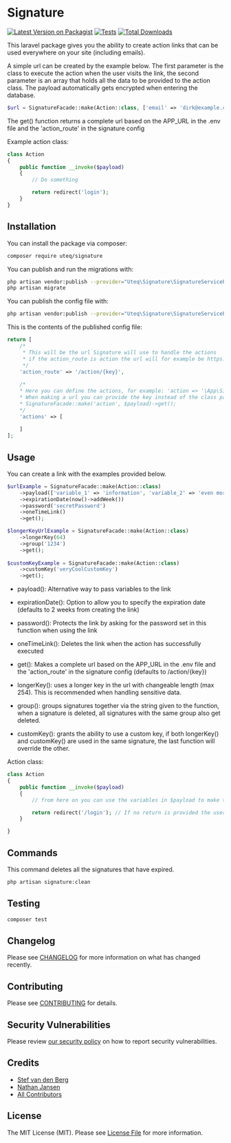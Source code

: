 # Signature

[![Latest Version on Packagist](https://img.shields.io/packagist/v/uteq/signature.svg)](https://packagist.org/packages/uteq/signature)
[![Tests](https://github.com/uteq/signature/workflows/Tests/badge.svg)](https://github.com/uteq/signature/actions?query=workflow%3ATests+branch%3Amaster)
[![Total Downloads](https://img.shields.io/packagist/dt/uteq/signature.svg)](https://packagist.org/packages/uteq/signature)

This laravel package gives you the ability to create action links that can be used everywhere on your site (including emails).

A simple url can be created by the example below. The first parameter is the class to execute the action when the user visits the link, the second parameter is an array that holds all the data to be provided to the action class. The payload automatically gets encrypted when entering the database.
```php 
$url = SignatureFacade::make(Action::class, ['email' => 'dirk@example.com'])->get();
```
The get() function returns a complete url based on the APP_URL in the .env file and the 'action_route' in the signature config

Example action class:
```php
class Action 
{
    public function __invoke($payload)
    {
        // Do something      

        return redirect('login');
    }
}
```
## Installation

You can install the package via composer:

```bash
composer require uteq/signature
```

You can publish and run the migrations with:

```bash
php artisan vendor:publish --provider="Uteq\Signature\SignatureServiceProvider" --tag="migrations"
php artisan migrate
```

You can publish the config file with:
```bash
php artisan vendor:publish --provider="Uteq\Signature\SignatureServiceProvider" --tag="config"
```

This is the contents of the published config file:

```php
return [
    /*
     * This will be the url Signature will use to handle the actions
     * if the action_route is action the url will for example be https://example.com/action/{key}
     */
    'action_route' => '/action/{key}',
    
    /*
    * Here you can define the actions, for example: 'action => '\App\SignatureActions\Action'
    * When making a url you can provide the key instead of the class path, when using the example above it would look like
    * SignatureFacade::make('action', $payload)->get();
    */
    'actions' => [
        
    ]
];
```

## Usage
  You can create a link with the examples provided below. 
``` php
$urlExample = SignatureFacade::make(Action::class)
    ->payload(['variable_1' => 'information', 'variable_2' => 'even more information'])
    ->expirationDate(now()->addWeek())
    ->password('secretPassword')
    ->oneTimeLink()
    ->get();

$longerKeyUrlExample = SignatureFacade::make(Action::class)
    ->longerKey(64)
    ->group('1234')
    ->get();
    
$customKeyExample = SignatureFacade::make(Action::class)
    ->customKey('veryCoolCustomKey')
    ->get();
```
- payload(): Alternative way to pass variables to the link
- expirationDate(): Option to allow you to specify the expiration date (defaults to 2 weeks from creating the link)
- password(): Protects the link by asking for the password set in this function when using the link
- oneTimeLink(): Deletes the link when the action has successfully executed
- get(): Makes a complete url based on the APP_URL in the .env file and the 'action_route' in the signature config (defaults to /action/{key})

- longerKey(): uses a longer key in the url with changeable length (max 254). This is recommended when handling sensitive data.
- group(): groups signatures together via the string given to the function, when a signature is deleted, all signatures with the same group also get deleted.

- customKey(): grants the ability to use a custom key, if both longerKey() and customKey() are used in the same signature, the last function will override the other.

Action class:
```php
class Action
{
    public function __invoke($payload)
    {
        // from here on you can use the variables in $payload to make the link actually do something;

        return redirect('/login'); // If no return is provided the user will be redirected to "/".
    }

}
```

## Commands

This command deletes all the signatures that have expired.
```bash
php artisan signature:clean
```

## Testing

``` bash
composer test
```

## Changelog

Please see [CHANGELOG](CHANGELOG.md) for more information on what has changed recently.

## Contributing

Please see [CONTRIBUTING](.github/CONTRIBUTING.md) for details.

## Security Vulnerabilities

Please review [our security policy](../../security/policy) on how to report security vulnerabilities.

## Credits

- [Stef van den Berg](https://github.com/stef1904berg)
- [Nathan Jansen](https://github.com/uteq)
- [All Contributors](../../contributors)

## License

The MIT License (MIT). Please see [License File](LICENSE.md) for more information.
